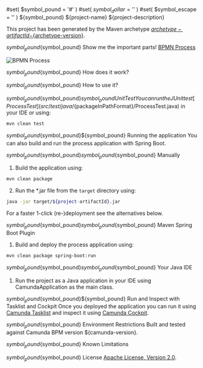 #set( $symbol_pound = '#' )
#set( $symbol_dollar = '$' )
#set( $symbol_escape = '\' )
${symbol_pound} ${project-name}
${project-description}

This project has been generated by the Maven archetype
[${archetype-artifactId}-${archetype-version}](http://docs.camunda.org/latest/guides/user-guide/#process-applications-maven-project-templates-archetypes).

${symbol_pound}${symbol_pound} Show me the important parts!
[BPMN Process](src/main/resources/process.bpmn)

![BPMN Process](src/main/resources/process.png)

${symbol_pound}${symbol_pound} How does it work?

${symbol_pound}${symbol_pound} How to use it?

${symbol_pound}${symbol_pound}${symbol_pound} Unit Test
You can run the JUnit test [ProcessTest](src/test/java/${packageInPathFormat}/ProcessTest.java) in your IDE or using:

```bash
mvn clean test
```

${symbol_pound}${symbol_pound}${symbol_pound} Running the application
You can also build and run the process application with Spring Boot.

${symbol_pound}${symbol_pound}${symbol_pound}${symbol_pound} Manually
1. Build the application using:

```bash
mvn clean package
```
2. Run the *.jar file from the `target` directory using:

```bash
java -jar target/${project-artifactId}.jar
```

For a faster 1-click (re-)deployment see the alternatives below.

${symbol_pound}${symbol_pound}${symbol_pound}${symbol_pound} Maven Spring Boot Plugin
1. Build and deploy the process application using:

```bash
mvn clean package spring-boot:run
```

${symbol_pound}${symbol_pound}${symbol_pound}${symbol_pound} Your Java IDE
1. Run the project as a Java application in your IDE using CamundaApplication as the main class.

${symbol_pound}${symbol_pound}${symbol_pound} Run and Inspect with Tasklist and Cockpit
Once you deployed the application you can run it using
[Camunda Tasklist](http://docs.camunda.org/latest/guides/user-guide/#tasklist)
and inspect it using
[Camunda Cockpit](http://docs.camunda.org/latest/guides/user-guide/#cockpit).

${symbol_pound}${symbol_pound} Environment Restrictions
Built and tested against Camunda BPM version ${camunda-version}.

${symbol_pound}${symbol_pound} Known Limitations

${symbol_pound}${symbol_pound} License
[Apache License, Version 2.0](http://www.apache.org/licenses/LICENSE-2.0).

<!-- Tweet
New @Camunda example: ${project-name} - ${project-description} https://github.com/camunda-consulting/code/tree/master/snippets/${artifactId}
-->
